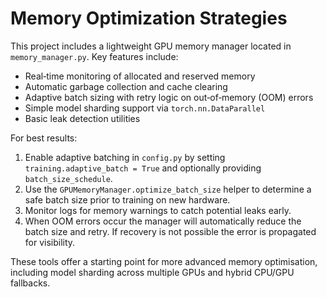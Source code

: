 # Memory Optimization Strategies

This project includes a lightweight GPU memory manager located in
`memory_manager.py`. Key features include:

- Real‑time monitoring of allocated and reserved memory
- Automatic garbage collection and cache clearing
- Adaptive batch sizing with retry logic on out‑of‑memory (OOM) errors
- Simple model sharding support via `torch.nn.DataParallel`
- Basic leak detection utilities

For best results:

1. Enable adaptive batching in `config.py` by setting
   `training.adaptive_batch = True` and optionally providing
   `batch_size_schedule`.
2. Use the `GPUMemoryManager.optimize_batch_size` helper to determine a safe
   batch size prior to training on new hardware.
3. Monitor logs for memory warnings to catch potential leaks early.
4. When OOM errors occur the manager will automatically reduce the batch size
   and retry. If recovery is not possible the error is propagated for
   visibility.

These tools offer a starting point for more advanced memory optimisation,
including model sharding across multiple GPUs and hybrid CPU/GPU fallbacks.
